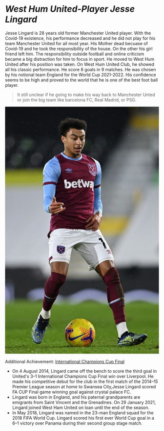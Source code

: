 # **_West Hum United-Player Jesse Lingard_** 

Jesse Lingard is 28 years old former Manchester United player. With the Covid-19 existence, his performance decreased and he did not play for his team Manchester United for all most year. His Mother dead becuase of Covid-19 and he took the responsibility of the house. On the other his girl friend left him. The responsibility outside football and online criticism became a big distraction for him to focus in sport. He moved to West Hum United after his position was taken. On West Hum United Club, he showed all his classic performance. He score 8 goals in 9 matches. He was chosen by his notional team England for the World Cup 2021-2022. His confidence seems to be high and proved to the world that he is one of the best foot ball player. 

> It still unclear if he going to make his way back to Manchester Unted or join the big team like barcelona FC, Real Madrid, or PSG.

![ jesse lingars image](imgs/jesse.jpg)

Additional Achievement: 
[International Champions Cup Final](https://en.wikipedia.org/wiki/International_Champions_Cup)
 - On 4 August 2014, Lingard came off the bench to score the third goal in United's 3–1 International Champions Cup Final win over Liverpool. He made his competitive debut for the club in the first match of the 2014–15 Premier League season at home to Swansea City,Jesse Lingard scored FA CUP Final game winning goal against crystal palace FC. 
 - Lingard was born in England, and his paternal grandparents are emigrants from Saint Vincent and the Grenadines. On 29 January 2021, Lingard joined West Ham United on loan until the end of the season. 
  - In May 2018, Lingard was named in the 23-man England squad for the 2018 FIFA World Cup. Lingard scored his first ever World Cup goal in a 6–1 victory over Panama during their second group stage match.